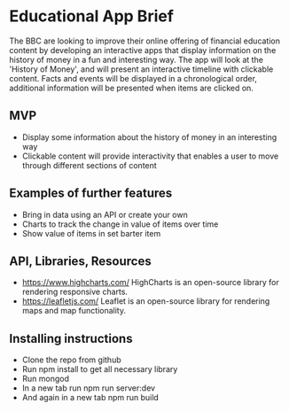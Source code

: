 # Educational App Brief

The BBC are looking to improve their online offering of financial education content by developing an interactive apps that display information on the history of money in a fun and interesting way. The app will look at the 'History of Money', and will present an interactive timeline with clickable content. Facts and events will be displayed in a chronological order, additional information will be presented when items are clicked on.


## MVP

- Display some information about the history of money in an interesting way
- Clickable content will provide interactivity that enables a user to move through different sections of content

## Examples of further features

- Bring in data using an API or create your own
- Charts to track the change in value of items over time
- Show value of items in set barter item

## API, Libraries, Resources

- https://www.highcharts.com/ HighCharts is an open-source library for rendering responsive charts.
- https://leafletjs.com/ Leaflet is an open-source library for rendering maps and map functionality.

## Installing instructions
- Clone the repo from github
- Run npm install to get all necessary library
- Run mongod
- In a new tab run npm run server:dev
- And again in a new tab npm run build
